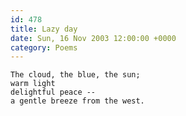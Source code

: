 ```yaml
---
id: 478
title: Lazy day
date: Sun, 16 Nov 2003 12:00:00 +0000
category: Poems
---
```


    The cloud, the blue, the sun;  
    warm light  
    delightful peace --  
    a gentle breeze from the west.


